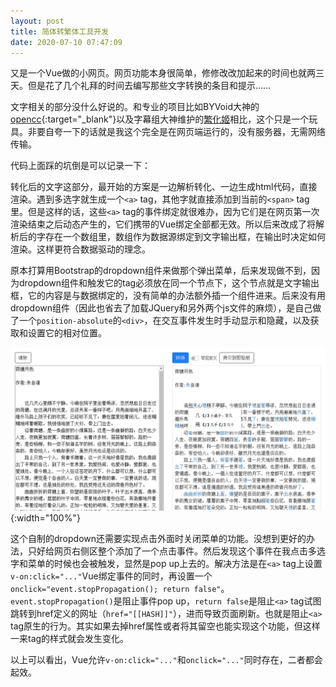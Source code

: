 ```yaml
---
layout: post
title: 简体转繁体工具开发
date: 2020-07-10 07:47:09
---
```


又是一个Vue做的小网页。网页功能本身很简单，修修改改加起来的时间也就两三天。但是花了几个礼拜的时间去编写那些文字转换的条目和提示……
<!--more-->

文字相关的部分没什么好说的。和专业的项目比如BYVoid大神的[opencc](https://github.com/BYVoid/OpenCC){:target="_blank"}以及字幕组大神维护的[繁化姬](https://zhconvert.org/)相比，这个只是一个玩具。非要自夸一下的话就是我这个完全是在网页端运行的，没有服务器，无需网络传输。

代码上面踩的坑倒是可以记录一下：

转化后的文字这部分，最开始的方案是一边解析转化、一边生成html代码，直接渲染。遇到多选字就生成一个`<a>` tag，其他字就直接添加到当前的`<span>` tag里。但是这样的话，这些`<a>` tag的事件绑定就很难办，因为它们是在网页第一次渲染结束之后动态产生的，它们携带的Vue绑定全部都无效。所以后来改成了将解析后的字存在一个数组里，数组作为数据源绑定到文字输出框，在输出时决定如何渲染。这样更符合数据驱动的理念。

原本打算用Bootstrap的dropdown组件来做那个弹出菜单，后来发现做不到，因为dropdown组件和触发它的tag必须放在同一个节点下，这个节点就是文字输出框，它的内容是与数据绑定的，没有简单的办法额外插一个组件进来。后来没有用dropdown组件（因此也省去了加载JQuery和另外两个js文件的麻烦），是自己做了一个`position-absolute`的`<div>`，在交互事件发生时手动显示和隐藏，以及获取和设置它的相对位置。

![](/blog/images/p2007100738.jpg){:width="100%"}

这个自制的dropdown还需要实现点击外面时关闭菜单的功能。没想到更好的办法，只好给网页右侧区整个添加了一个点击事件。然后发现这个事件在我点击多选字和菜单的时候也会被触发，显然是pop up上去的。解决方法是在`<a>` tag上设置`v-on:click="..."`Vue绑定事件的同时，再设置一个`onclick="event.stopPropagation(); return false"`。`event.stopPropagation()`是阻止事件pop up，`return false`是阻止`<a>` tag试图跳转到href定义的网址（`href="[[HASH]]"`），进而导致页面刷新。也就是阻止`<a>` tag原生的行为。其实如果去掉href属性或者将其留空也能实现这个功能，但这样一来tag的样式就会发生变化。

以上可以看出，Vue允许`v-on:click="..."`和`onclick="..."`同时存在，二者都会起效。